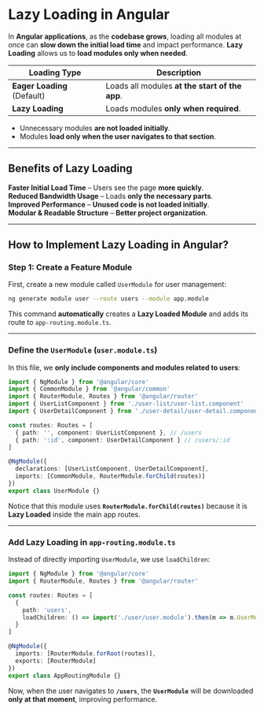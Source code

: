 # Lazy Loading in Angular

In **Angular applications**, as the **codebase grows**, loading all modules at once can **slow down the initial load time** and impact performance. **Lazy Loading** allows us to **load modules only when needed**.

| **Loading Type**            | **Description**                                |
| --------------------------- | ---------------------------------------------- |
| **Eager Loading** (Default) | Loads all modules **at the start of the app**. |
| **Lazy Loading**            | Loads modules **only when required**.          |

- Unnecessary modules **are not loaded initially**.
- Modules **load only when the user navigates to that section**.

---

## Benefits of Lazy Loading

**Faster Initial Load Time** – Users see the page **more quickly**.  
**Reduced Bandwidth Usage** – Loads **only the necessary parts**.  
**Improved Performance** – **Unused code is not loaded initially**.  
**Modular & Readable Structure** – **Better project organization**.

---

## How to Implement Lazy Loading in Angular?

### Step 1: Create a Feature Module

First, create a new module called `UserModule` for user management:

```bash
ng generate module user --route users --module app.module
```

This command **automatically** creates a **Lazy Loaded Module** and adds its route to `app-routing.module.ts`.

---

### Define the `UserModule` (`user.module.ts`)

In this file, we **only include components and modules related to users**:

```typescript
import { NgModule } from '@angular/core'
import { CommonModule } from '@angular/common'
import { RouterModule, Routes } from '@angular/router'
import { UserListComponent } from './user-list/user-list.component'
import { UserDetailComponent } from './user-detail/user-detail.component'

const routes: Routes = [
  { path: '', component: UserListComponent }, // /users
  { path: ':id', component: UserDetailComponent } // /users/:id
]

@NgModule({
  declarations: [UserListComponent, UserDetailComponent],
  imports: [CommonModule, RouterModule.forChild(routes)]
})
export class UserModule {}
```

Notice that this module uses **`RouterModule.forChild(routes)`** because it is **Lazy Loaded** inside the main app routes.

---

### Add Lazy Loading in `app-routing.module.ts`

Instead of directly importing `UserModule`, we use `loadChildren`:

```typescript
import { NgModule } from '@angular/core'
import { RouterModule, Routes } from '@angular/router'

const routes: Routes = [
  {
    path: 'users',
    loadChildren: () => import('./user/user.module').then(m => m.UserModule)
  }
]

@NgModule({
  imports: [RouterModule.forRoot(routes)],
  exports: [RouterModule]
})
export class AppRoutingModule {}
```

Now, when the user navigates to **`/users`**, the **`UserModule`** will be downloaded **only at that moment**, improving performance.
